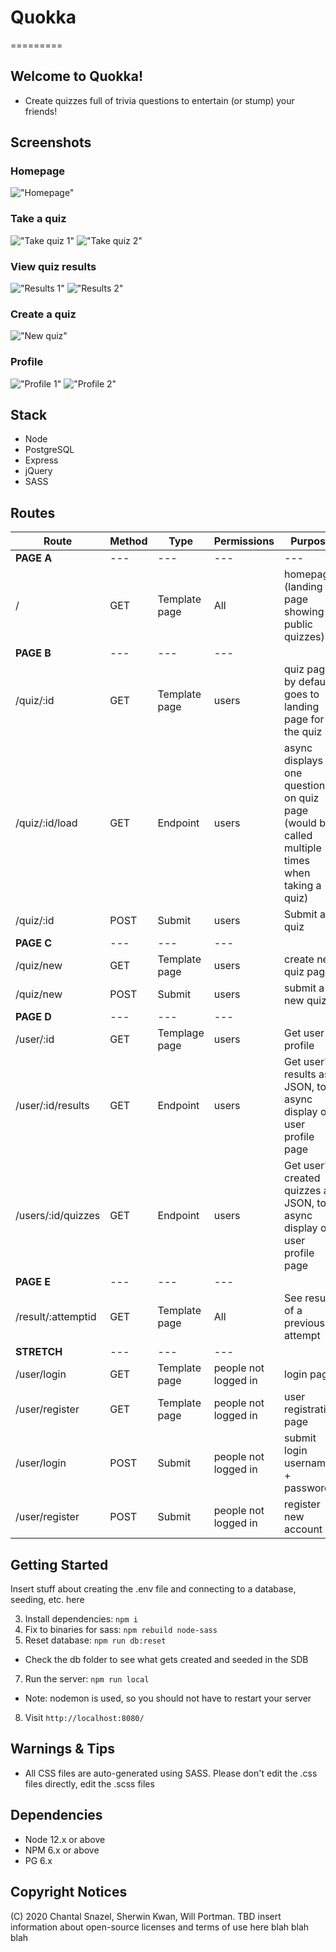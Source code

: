 # Quokka
=========

## Welcome to Quokka!

* Create quizzes full of trivia questions to entertain (or stump) your friends!

## Screenshots

### Homepage
!["Homepage"](https://github.com/sherwin-kwan/quokka/blob/master/docs/Homepage.png)

### Take a quiz
!["Take quiz 1"](https://github.com/sherwin-kwan/quokka/blob/master/docs/Take_Quiz_Start.png)
!["Take quiz 2"](https://github.com/sherwin-kwan/quokka/blob/master/docs/Take_Quiz.png)

### View quiz results
!["Results 1"](https://github.com/sherwin-kwan/quokka/blob/master/docs/Results_1.png)
!["Results 2"](https://github.com/sherwin-kwan/quokka/blob/master/docs/Results_2.png)

### Create a quiz
!["New quiz"](https://github.com/sherwin-kwan/quokka/blob/master/docs/New_Quiz.png)

### Profile
!["Profile 1"](https://github.com/sherwin-kwan/quokka/blob/master/docs/Profile_Created.png)
!["Profile 2"](https://github.com/sherwin-kwan/quokka/blob/master/docs/Profile_Taken.png)

## Stack

* Node
* PostgreSQL
* Express
* jQuery
* SASS

## Routes

Route | Method | Type | Permissions |  Purpose
---|---|---|---|---
**PAGE A** | --- | --- | ---|---
/ | GET | Template page | All | homepage (landing page showing all public quizzes)
**PAGE B** | --- | --- | ---
/quiz/:id | GET | Template page | users | quiz page, by default goes to landing page for the quiz
/quiz/:id/load | GET | Endpoint | users | async displays one question on quiz page (would be called multiple times when taking a quiz)
/quiz/:id | POST | Submit | users | Submit a quiz
**PAGE C** | --- | --- | ---
/quiz/new | GET | Template page | users | create new quiz page
/quiz/new | POST | Submit | users | submit a new quiz
**PAGE D** | --- | --- | ---
/user/:id | GET | Templage page | users | Get user profile
/user/:id/results | GET | Endpoint | users | Get user's results as JSON, to async display on user profile page
/users/:id/quizzes | GET | Endpoint | users | Get user's created quizzes as JSON, to async display on user profile page
**PAGE E** | --- | --- | ---
/result/:attemptid | GET | Template page | All | See results of a previous attempt
**STRETCH** | --- | --- | ---
/user/login | GET | Template page | people not logged in | login page
/user/register | GET | Template page | people not logged in | user registration page
/user/login | POST | Submit | people not logged in | submit login username + password
/user/register | POST | Submit | people not logged in | register new account



## Getting Started

Insert stuff about creating the .env file and connecting to a database, seeding, etc. here

3. Install dependencies: `npm i`
4. Fix to binaries for sass: `npm rebuild node-sass`
5. Reset database: `npm run db:reset`
  - Check the db folder to see what gets created and seeded in the SDB
7. Run the server: `npm run local`
  - Note: nodemon is used, so you should not have to restart your server
8. Visit `http://localhost:8080/`

## Warnings & Tips

- All CSS files are auto-generated using SASS. Please don't edit the .css files directly, edit the .scss files

## Dependencies

- Node 12.x or above
- NPM 6.x or above
- PG 6.x

## Copyright Notices

(C) 2020 Chantal Snazel, Sherwin Kwan, Will Portman. TBD insert information about open-source licenses and terms of use here blah blah blah
